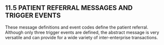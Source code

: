 ## 11.5 PATIENT REFERRAL MESSAGES AND TRIGGER EVENTS

These message definitions and event codes define the patient referral. Although only three trigger events are defined, the abstract message is very versatile and can provide for a wide variety of inter-enterprise transactions.
